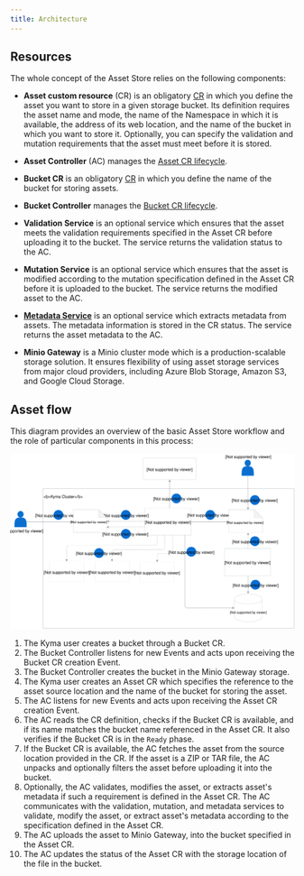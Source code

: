 ```yaml
---
title: Architecture
---
```


## Resources

The whole concept of the Asset Store relies on the following components:

- **Asset custom resource** (CR) is an obligatory [CR](#custom-resource-asset) in which you define the asset you want to store in a given storage bucket. Its definition requires the asset name and mode, the name of the Namespace in which it is available, the address of its web location, and the name of the bucket in which you want to store it. Optionally, you can specify the validation and mutation requirements that the asset must meet before it is stored.

- **Asset Controller** (AC) manages the [Asset CR lifecycle](#details-asset-custom-resource-lifecycle).

- **Bucket CR** is an obligatory [CR](#custom-resource-bucket) in which you define the name of the bucket for storing assets.

- **Bucket Controller** manages the [Bucket CR lifecycle](#details-bucket-custom-resource-lifecycle).

- **Validation Service** is an optional service which ensures that the asset meets the validation requirements specified in the Asset CR before uploading it to the bucket. The service returns the validation status to the AC.

- **Mutation Service** is an optional service which ensures that the asset is modified according to the mutation specification defined in the Asset CR before it is uploaded to the bucket. The service returns the modified asset to the AC.

- [**Metadata Service**](#details-asset-metadata-service) is an optional service which extracts metadata from assets. The metadata information is stored in the CR status. The service returns the asset metadata to the AC.

- **Minio Gateway** is a Minio cluster mode which is a production-scalable storage solution. It ensures flexibility of using asset storage services from major cloud providers, including Azure Blob Storage, Amazon S3, and Google Cloud Storage.

## Asset flow

This diagram provides an overview of the basic Asset Store workflow and the role of particular components in this process:

![](./assets/asset-store-architecture.svg)

1. The Kyma user creates a bucket through a Bucket CR.
2. The Bucket Controller listens for new Events and acts upon receiving the Bucket CR creation Event.
3. The Bucket Controller creates the bucket in the Minio Gateway storage.
4. The Kyma user creates an Asset CR which specifies the reference to the asset source location and the name of the bucket for storing the asset.
5. The AC listens for new Events and acts upon receiving the Asset CR creation Event.
6. The AC reads the CR definition, checks if the Bucket CR is available, and if its name matches the bucket name referenced in the Asset CR. It also verifies if the Bucket CR is in the `Ready` phase.
7. If the Bucket CR is available, the AC fetches the asset from the source location provided in the CR. If the asset is a ZIP or TAR file, the AC unpacks and optionally filters the asset before uploading it into the bucket.
8. Optionally, the AC validates, modifies the asset, or extracts asset's metadata if such a requirement is defined in the Asset CR. The AC communicates with the validation, mutation, and metadata services to validate, modify the asset, or extract asset's metadata according to the specification defined in the Asset CR.
9. The AC uploads the asset to Minio Gateway, into the bucket specified in the Asset CR.
10. The AC updates the status of the Asset CR with the storage location of the file in the bucket.
